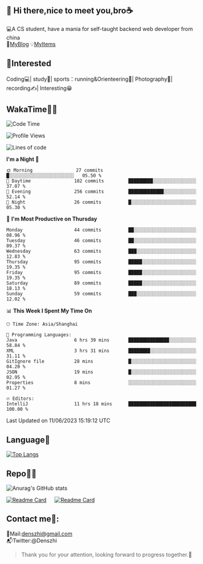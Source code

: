 👋 Hi there,nice to meet you,bro☕
---
💻A CS student, have a mania for self-taught backend web developer from china   
👣[MyBlog](https://github.com/HealUP/MyBlog)
💡[MyItems](https://healup.github.io/)

 <!-- waka-box start -->
 <!-- waka-box end -->
 
🧲**Interested**
--
Coding💻| study📖| sports：running&Orienteering🏃‍| Photography📸| recording✍️| Interesting😁

WakaTime👨‍💻
---
<!--START_SECTION:waka-->
![Code Time](http://img.shields.io/badge/Code%20Time-158%20hrs%2026%20mins-blue)

![Profile Views](http://img.shields.io/badge/Profile%20Views-12-blue)

![Lines of code](https://img.shields.io/badge/From%20Hello%20World%20I%27ve%20Written-166.1%20thousand%20lines%20of%20code-blue)

**I'm a Night 🦉** 

```text
🌞 Morning                27 commits          █░░░░░░░░░░░░░░░░░░░░░░░░   05.50 % 
🌆 Daytime                182 commits         █████████░░░░░░░░░░░░░░░░   37.07 % 
🌃 Evening                256 commits         █████████████░░░░░░░░░░░░   52.14 % 
🌙 Night                  26 commits          █░░░░░░░░░░░░░░░░░░░░░░░░   05.30 % 
```
📅 **I'm Most Productive on Thursday** 

```text
Monday                   44 commits          ██░░░░░░░░░░░░░░░░░░░░░░░   08.96 % 
Tuesday                  46 commits          ██░░░░░░░░░░░░░░░░░░░░░░░   09.37 % 
Wednesday                63 commits          ███░░░░░░░░░░░░░░░░░░░░░░   12.83 % 
Thursday                 95 commits          █████░░░░░░░░░░░░░░░░░░░░   19.35 % 
Friday                   95 commits          █████░░░░░░░░░░░░░░░░░░░░   19.35 % 
Saturday                 89 commits          █████░░░░░░░░░░░░░░░░░░░░   18.13 % 
Sunday                   59 commits          ███░░░░░░░░░░░░░░░░░░░░░░   12.02 % 
```


📊 **This Week I Spent My Time On** 

```text
🕑︎ Time Zone: Asia/Shanghai

💬 Programming Languages: 
Java                     6 hrs 39 mins       ███████████████░░░░░░░░░░   58.84 % 
XML                      3 hrs 31 mins       ████████░░░░░░░░░░░░░░░░░   31.11 % 
GitIgnore file           28 mins             █░░░░░░░░░░░░░░░░░░░░░░░░   04.20 % 
JSON                     19 mins             █░░░░░░░░░░░░░░░░░░░░░░░░   02.95 % 
Properties               8 mins              ░░░░░░░░░░░░░░░░░░░░░░░░░   01.27 % 

🔥 Editors: 
IntelliJ                 11 hrs 18 mins      █████████████████████████   100.00 % 
```


 Last Updated on 11/06/2023 15:19:12 UTC
<!--END_SECTION:waka-->

Language🚀
---
[![Top Langs](https://github-readme-stats.vercel.app/api/top-langs/?username=HealUP&layout=compact&hide_border=true)](https://github.com/HealUP)

Repo🧑‍💻
---
![Anurag's GitHub stats](https://github-readme-stats.vercel.app/api?username=HealUP&count_private=true&show_icons=true&theme=gruvbox&hide_border=true) 

[![Readme Card](https://github-readme-stats.vercel.app/api/pin/?username=HealUP&repo=InternetEy&theme=transparent)](https://github.com/HealUP/InternetEy) &emsp;
[![Readme Card](https://github-readme-stats.vercel.app/api/pin/?username=HealUP&repo=CampusExperience&theme=transparent)](https://github.com/HealUP/CampusExperience)


Contact me📱:
---
📮Mail:denszhi@gmail.com  
📬Twitter:@Denszhi  

> Thank you for your attention, looking forward to progress together.🎉
